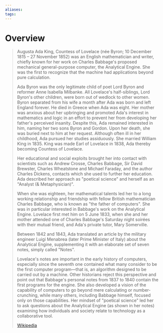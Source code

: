 ```yaml
---
aliases: 
tags:
---
```

# Overview

> Augusta Ada King, Countess of Lovelace (née Byron; 10 December 1815 – 27 November 1852) was an English mathematician and writer, chiefly known for her work on Charles Babbage's proposed mechanical general-purpose computer, the Analytical Engine. She was the first to recognize that the machine had applications beyond pure calculation.
>
> Ada Byron was the only legitimate child of poet Lord Byron and reformer Anne Isabella Milbanke. All Lovelace's half-siblings, Lord Byron's other children, were born out of wedlock to other women. Byron separated from his wife a month after Ada was born and left England forever.  He died in Greece when Ada was eight. Her mother was anxious about her upbringing and promoted Ada's interest in mathematics and logic in an effort to prevent her from developing her father's perceived insanity. Despite this, Ada remained interested in him, naming her two sons Byron and Gordon. Upon her death, she was buried next to him at her request. Although often ill in her childhood, Ada pursued her studies assiduously. She married William King in 1835. King was made Earl of Lovelace in 1838, Ada thereby becoming Countess of Lovelace.
>
> Her educational and social exploits brought her into contact with scientists such as Andrew Crosse, Charles Babbage, Sir David Brewster, Charles Wheatstone and Michael Faraday, and the author Charles Dickens, contacts which she used to further her education. Ada described her approach as "poetical science" and herself as an "Analyst (& Metaphysician)".
>
> When she was eighteen, her mathematical talents led her to a long working relationship and friendship with fellow British mathematician Charles Babbage, who is known as "the father of computers". She was in particular interested in Babbage's work on the Analytical Engine. Lovelace first met him on 5 June 1833, when she and her mother attended one of Charles Babbage's Saturday night soirées with their mutual friend, and Ada's private tutor, Mary Somerville.
>
> Between 1842 and 1843, Ada translated an article by the military engineer Luigi Menabrea (later Prime Minister of Italy) about the Analytical Engine, supplementing it with an elaborate set of seven notes, simply called "Notes".
>
> Lovelace's notes are important in the early history of computers, especially since the seventh one contained what many consider to be the first computer program—that is, an algorithm designed to be carried out by a machine. Other historians reject this perspective and point out that Babbage's personal notes from 1837 to 1840 contain the first programs for the engine. She also developed a vision of the capability of computers to go beyond mere calculating or number-crunching, while many others, including Babbage himself, focused only on those capabilities. Her mindset of "poetical science" led her to ask questions about the Analytical Engine (as shown in her notes) examining how individuals and society relate to technology as a collaborative tool.
>
> [Wikipedia](https://en.wikipedia.org/wiki/Ada%20Lovelace)


